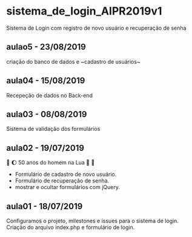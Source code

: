 # sistema_de_login_AIPR2019v1
Sistema de Login com registro de novo usuário e recuperação de senha

## aulao5 - 23/08/2019
criação do banco de dados e ~cadastro de usuários~

## aula04 - 15/08/2019
Recepeção de dados no Back-end

## aula03 - 08/08/2019
Sistema de validação dos formulários

## aula02 - 19/07/2019 
:rocket: :moon: 50 anos do homem na Lua 🌝 🌚

* Formulário de cadastro de novo usuário.
* Formulário de recuperação de senha.
* mostrar e ocultar formulários com jQuery.

## aula01 - 18/07/2019
Configuramos o projeto, milestones e issues para o sistema de login.
Criação do arquivo index.php e formulário de login.